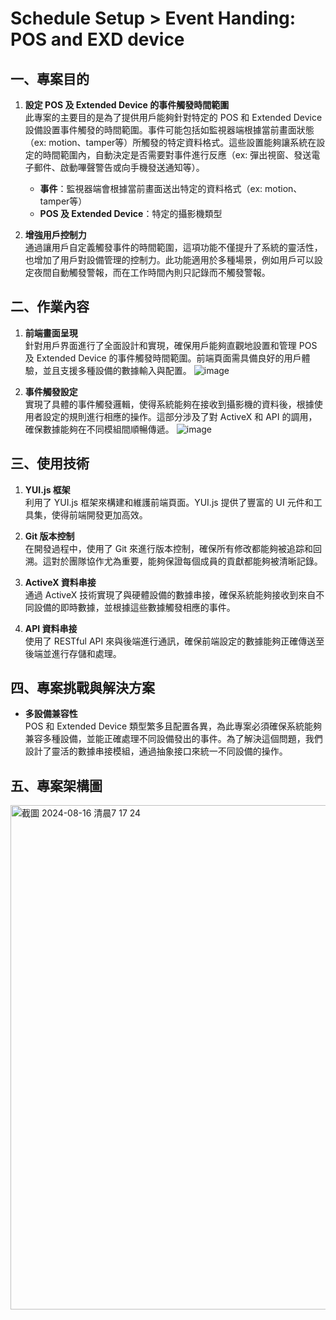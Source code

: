 # Schedule Setup > Event Handing: POS and EXD device

## 一、專案目的
1. **設定 POS 及 Extended Device 的事件觸發時間範圍**  
   此專案的主要目的是為了提供用戶能夠針對特定的 POS 和 Extended Device 設備設置事件觸發的時間範圍。事件可能包括如監視器端根據當前畫面狀態（ex: motion、tamper等）所觸發的特定資料格式。這些設置能夠讓系統在設定的時間範圍內，自動決定是否需要對事件進行反應（ex: 彈出視窗、發送電子郵件、啟動嗶聲警告或向手機發送通知等）。  
   - **事件**：監視器端會根據當前畫面送出特定的資料格式（ex: motion、tamper等）
   - **POS 及 Extended Device**：特定的攝影機類型

2. **增強用戶控制力**  
   通過讓用戶自定義觸發事件的時間範圍，這項功能不僅提升了系統的靈活性，也增加了用戶對設備管理的控制力。此功能適用於多種場景，例如用戶可以設定夜間自動觸發警報，而在工作時間內則只記錄而不觸發警報。

## 二、作業內容
1. **前端畫面呈現**  
   針對用戶界面進行了全面設計和實現，確保用戶能夠直觀地設置和管理 POS 及 Extended Device 的事件觸發時間範圍。前端頁面需具備良好的用戶體驗，並且支援多種設備的數據輸入與配置。
![image](https://github.com/user-attachments/assets/7153050d-9c19-44b0-ac22-2c9f293c4a98)


2. **事件觸發設定**  
   實現了具體的事件觸發邏輯，使得系統能夠在接收到攝影機的資料後，根據使用者設定的規則進行相應的操作。這部分涉及了對 ActiveX 和 API 的調用，確保數據能夠在不同模組間順暢傳遞。
   ![image](https://github.com/user-attachments/assets/658f5561-a006-43e9-af0d-dee481e6e5d4)


## 三、使用技術
1. **YUI.js 框架**  
   利用了 YUI.js 框架來構建和維護前端頁面。YUI.js 提供了豐富的 UI 元件和工具集，使得前端開發更加高效。

2. **Git 版本控制**  
   在開發過程中，使用了 Git 來進行版本控制，確保所有修改都能夠被追踪和回溯。這對於團隊協作尤為重要，能夠保證每個成員的貢獻都能夠被清晰記錄。

3. **ActiveX 資料串接**  
   通過 ActiveX 技術實現了與硬體設備的數據串接，確保系統能夠接收到來自不同設備的即時數據，並根據這些數據觸發相應的事件。

4. **API 資料串接**  
   使用了 RESTful API 來與後端進行通訊，確保前端設定的數據能夠正確傳送至後端並進行存儲和處理。

## 四、專案挑戰與解決方案
- **多設備兼容性**  
  POS 和 Extended Device 類型繁多且配置各異，為此專案必須確保系統能夠兼容多種設備，並能正確處理不同設備發出的事件。為了解決這個問題，我們設計了靈活的數據串接模組，通過抽象接口來統一不同設備的操作。

## 五、專案架構圖
<img width="807" alt="截圖 2024-08-16 清晨7 17 24" src="https://github.com/user-attachments/assets/b7618238-59b9-45ae-886c-6b5f9194905e">
